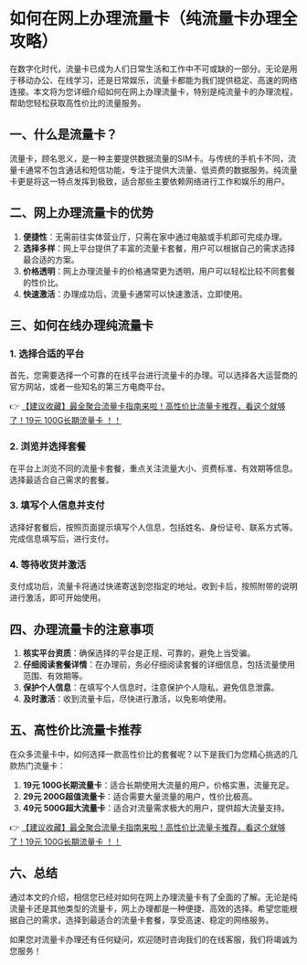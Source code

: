 # 如何在网上办理流量卡（纯流量卡办理全攻略）

在数字化时代，流量卡已成为人们日常生活和工作中不可或缺的一部分。无论是用于移动办公、在线学习，还是日常娱乐，流量卡都能为我们提供稳定、高速的网络连接。本文将为您详细介绍如何在网上办理流量卡，特别是纯流量卡的办理流程，帮助您轻松获取高性价比的流量服务。

## 一、什么是流量卡？

流量卡，顾名思义，是一种主要提供数据流量的SIM卡。与传统的手机卡不同，流量卡通常不包含通话和短信功能，专注于提供大流量、低资费的数据服务。纯流量卡更是将这一特点发挥到极致，适合那些主要依赖网络进行工作和娱乐的用户。

## 二、网上办理流量卡的优势

1. **便捷性**：无需前往实体营业厅，只需在家中通过电脑或手机即可完成办理。
2. **选择多样**：网上平台提供了丰富的流量卡套餐，用户可以根据自己的需求选择最合适的方案。
3. **价格透明**：网上办理流量卡的价格通常更为透明，用户可以轻松比较不同套餐的性价比。
4. **快速激活**：办理成功后，流量卡通常可以快速激活，立即使用。

## 三、如何在线办理纯流量卡

### 1. 选择合适的平台

首先，您需要选择一个可靠的在线平台进行流量卡的办理。可以选择各大运营商的官方网站，或者一些知名的第三方电商平台。

👉 [【建议收藏】最全聚合流量卡指南来啦！高性价比流量卡推荐，看这个就够了！19元 100G长期流量卡 ！！](https://bit.ly/Liuliangka)

### 2. 浏览并选择套餐

在平台上浏览不同的流量卡套餐，重点关注流量大小、资费标准、有效期等信息。选择最适合自己需求的套餐。

### 3. 填写个人信息并支付

选择好套餐后，按照页面提示填写个人信息，包括姓名、身份证号、联系方式等。完成信息填写后，进行支付。

### 4. 等待收货并激活

支付成功后，流量卡将通过快递寄送到您指定的地址。收到卡后，按照附带的说明进行激活，即可开始使用。

## 四、办理流量卡的注意事项

1. **核实平台资质**：确保选择的平台是正规、可靠的，避免上当受骗。
2. **仔细阅读套餐详情**：在办理前，务必仔细阅读套餐的详细信息，包括流量使用范围、有效期等。
3. **保护个人信息**：在填写个人信息时，注意保护个人隐私，避免信息泄露。
4. **及时激活**：收到流量卡后，尽快进行激活，以免影响使用。

## 五、高性价比流量卡推荐

在众多流量卡中，如何选择一款高性价比的套餐呢？以下是我们为您精心挑选的几款热门流量卡：

1. **19元 100G长期流量卡**：适合长期使用大流量的用户，价格实惠，流量充足。
2. **29元 200G超值流量卡**：适合需要大量流量的用户，性价比极高。
3. **49元 500G超大流量卡**：适合对流量需求极大的用户，提供超大流量支持。

👉 [【建议收藏】最全聚合流量卡指南来啦！高性价比流量卡推荐，看这个就够了！19元 100G长期流量卡 ！！](https://bit.ly/Liuliangka)

## 六、总结

通过本文的介绍，相信您已经对如何在网上办理流量卡有了全面的了解。无论是纯流量卡还是其他类型的流量卡，网上办理都是一种便捷、高效的选择。希望您能根据自己的需求，选择到最适合的流量卡套餐，享受高速、稳定的网络服务。

如果您对流量卡办理还有任何疑问，欢迎随时咨询我们的在线客服，我们将竭诚为您服务！
